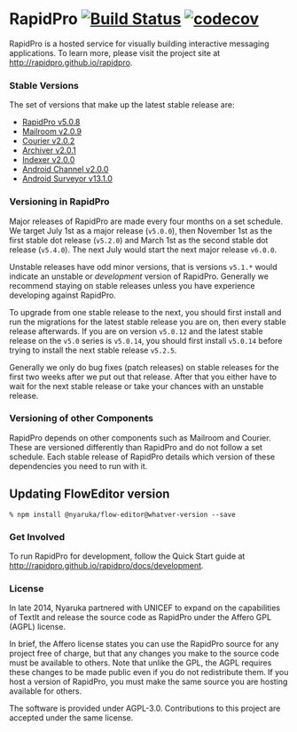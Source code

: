 # RapidPro [![Build Status](https://travis-ci.org/rapidpro/rapidpro.svg?branch=master)](https://travis-ci.org/rapidpro/rapidpro) [![codecov](https://codecov.io/gh/rapidpro/rapidpro/branch/master/graph/badge.svg)](https://codecov.io/gh/rapidpro/rapidpro)    

RapidPro is a hosted service for visually building interactive messaging applications.
To learn more, please visit the project site at http://rapidpro.github.io/rapidpro.

### Stable Versions

The set of versions that make up the latest stable release are:

 * [RapidPro v5.0.8](https://github.com/rapidpro/rapidpro/releases/tag/v5.0.0)
 * [Mailroom v2.0.9](https://github.com/nyaruka/mailroom/releases/tag/v2.0.0)
 * [Courier v2.0.2](https://github.com/nyaruka/courier/releases/tag/v2.0.0)
 * [Archiver v2.0.1](https://github.com/nyaruka/rp-archiver/releases/tag/v2.0.1)
 * [Indexer v2.0.0](https://github.com/nyaruka/rp-indexer/releases/tag/v2.0.0)
 * [Android Channel v2.0.0](https://github.com/rapidpro/android-channel/releases/tag/v2.0.0)
 * [Android Surveyor v13.1.0](https://github.com/rapidpro/surveyor/releases/tag/v13.1.0)

### Versioning in RapidPro

Major releases of RapidPro are made every four months on a set schedule. We target July 1st
as a major release (`v5.0.0`), then November 1st as the first stable dot release (`v5.2.0`) and March 1st
as the second stable dot release (`v5.4.0`). The next July would start the next major release `v6.0.0`.

Unstable releases have odd minor versions, that is versions `v5.1.*` would indicate an unstable or *development*
version of RapidPro. Generally we recommend staying on stable releases unless you
have experience developing against RapidPro.

To upgrade from one stable release to the next, you should first install and run the migrations
for the latest stable release you are on, then every stable release afterwards. If you are
on version `v5.0.12` and the latest stable release on the `v5.0` series is `v5.0.14`, you should
first install `v5.0.14` before trying to install the next stable release `v5.2.5`.

Generally we only do bug fixes (patch releases) on stable releases for the first two weeks after we put
out that release. After that you either have to wait for the next stable release or take your
chances with an unstable release.

### Versioning of other Components

RapidPro depends on other components such as Mailroom and Courier. These are versioned
differently than RapidPro and do not follow a set schedule. Each stable release of RapidPro
details which version of these dependencies you need to run with it.

## Updating FlowEditor version

```
% npm install @nyaruka/flow-editor@whatver-version --save
```

### Get Involved

To run RapidPro for development, follow the Quick Start guide at http://rapidpro.github.io/rapidpro/docs/development.

### License

In late 2014, Nyaruka partnered with UNICEF to expand on the capabilities of TextIt and release the source code as RapidPro under the Affero GPL (AGPL) license.

In brief, the Affero license states you can use the RapidPro source for any project free of charge, but that any changes you make to the source code must be available to others. Note that unlike the GPL, the AGPL requires these changes to be made public even if you do not redistribute them. If you host a version of RapidPro, you must make the same source you are hosting available for others.

The software is provided under AGPL-3.0. Contributions to this project are accepted under the same license.
